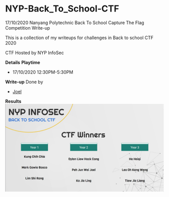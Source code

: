 # NYP-Back_To_School-CTF
17/10/2020 Nanyang Polytechnic Back To School Capture The Flag Competition Write-up

This is a collection of my writeups for challenges in Back to school CTF 2020

CTF Hosted by NYP InfoSec

**Details**
__Playtime__
- 17/10/2020 12:30PM-5:30PM

**Write-up**
Done by 
* [Joel](https://github.com/j041)

**Results**
![](./img/score.png)
